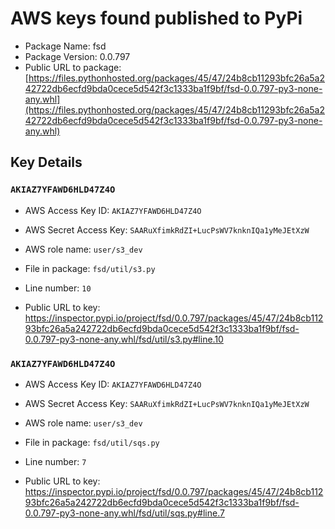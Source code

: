 # AWS keys found published to PyPi

* Package Name: fsd
* Package Version: 0.0.797
* Public URL to package: [https://files.pythonhosted.org/packages/45/47/24b8cb11293bfc26a5a242722db6ecfd9bda0cece5d542f3c1333ba1f9bf/fsd-0.0.797-py3-none-any.whl](https://files.pythonhosted.org/packages/45/47/24b8cb11293bfc26a5a242722db6ecfd9bda0cece5d542f3c1333ba1f9bf/fsd-0.0.797-py3-none-any.whl)

## Key Details

### `AKIAZ7YFAWD6HLD47Z4O`

* AWS Access Key ID: `AKIAZ7YFAWD6HLD47Z4O`
* AWS Secret Access Key: `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` 
* AWS role name: `user/s3_dev`
* File in package: `fsd/util/s3.py`
* Line number: `10`

* Public URL to key: https://inspector.pypi.io/project/fsd/0.0.797/packages/45/47/24b8cb11293bfc26a5a242722db6ecfd9bda0cece5d542f3c1333ba1f9bf/fsd-0.0.797-py3-none-any.whl/fsd/util/s3.py#line.10



### `AKIAZ7YFAWD6HLD47Z4O`

* AWS Access Key ID: `AKIAZ7YFAWD6HLD47Z4O`
* AWS Secret Access Key: `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` 
* AWS role name: `user/s3_dev`
* File in package: `fsd/util/sqs.py`
* Line number: `7`

* Public URL to key: https://inspector.pypi.io/project/fsd/0.0.797/packages/45/47/24b8cb11293bfc26a5a242722db6ecfd9bda0cece5d542f3c1333ba1f9bf/fsd-0.0.797-py3-none-any.whl/fsd/util/sqs.py#line.7


